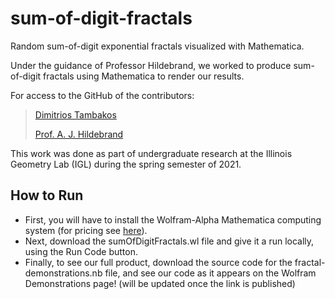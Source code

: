 # sum-of-digit-fractals
Random sum-of-digit exponential fractals visualized with Mathematica. 

Under the guidance of Professor Hildebrand, we worked to produce sum-of-digit fractals using Mathematica to render our results. 

For access to the GitHub of the contributors:

> [Dimitrios Tambakos](https://github.com/dtt2)
> 
> [Prof. A. J. Hildebrand](https://github.com/ajhildebrand)

This work was done as part of undergraduate research at the Illinois Geometry Lab (IGL) during the spring semester of 2021.

## How to Run

- First, you will have to install the Wolfram-Alpha Mathematica computing system (for pricing see [here](https://www.wolfram.com/mathematica/pricing/)).
- Next, download the sumOfDigitFractals.wl file and give it a run locally, using the Run Code button.
- Finally, to see our full product, download the source code for the fractal-demonstrations.nb file, and see our code as it appears on the Wolfram Demonstrations page! (will be updated once the link is published)
